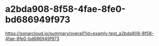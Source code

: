 # a2bda908-8f58-4fae-8fe0-bd686949f973
https://sonarcloud.io/summary/overall?id=examly-test_a2bda908-8f58-4fae-8fe0-bd686949f973
